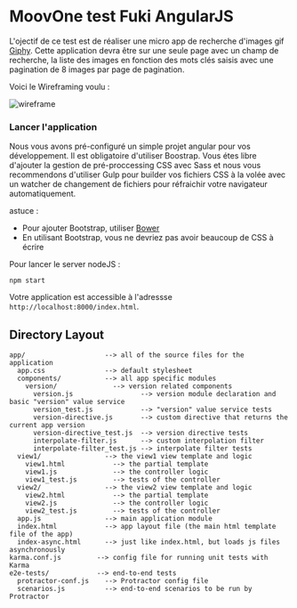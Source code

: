 # MoovOne test Fuki AngularJS

L'ojectif de ce test est de réaliser une micro app de recherche d'images gif [Giphy](http://giphy.com/).
Cette application devra être sur une seule page avec un champ de recherche, la liste des images en fonction des mots clés saisis
avec une pagination de 8 images par page de pagination.

Voici le Wireframing voulu : 

![wireframe](http://image.prntscr.com/image/58a610df20cb496e8d6de2f24e93311d.png)



### Lancer l'application

Nous vous avons pré-configuré un simple projet angular pour vos développement.
Il est obligatoire d'utiliser Boostrap.
Vous étes libre d'ajouter la gestion de pré-proccessing CSS avec Sass et nous vous recommendons d'utiliser Gulp pour
builder vos fichiers CSS à la volée avec un watcher de changement de fichiers pour réfraichir votre navigateur 
automatiquement.

astuce : 

- Pour ajouter Bootstrap, utiliser [Bower](Bower)
- En utilisant Bootstrap, vous ne devriez pas avoir beaucoup de CSS à écrire

Pour lancer le server nodeJS : 

```
npm start
```

Votre application est accessible à l'adressse `http://localhost:8000/index.html`.



## Directory Layout

```
app/                    --> all of the source files for the application
  app.css               --> default stylesheet
  components/           --> all app specific modules
    version/              --> version related components
      version.js                 --> version module declaration and basic "version" value service
      version_test.js            --> "version" value service tests
      version-directive.js       --> custom directive that returns the current app version
      version-directive_test.js  --> version directive tests
      interpolate-filter.js      --> custom interpolation filter
      interpolate-filter_test.js --> interpolate filter tests
  view1/                --> the view1 view template and logic
    view1.html            --> the partial template
    view1.js              --> the controller logic
    view1_test.js         --> tests of the controller
  view2/                --> the view2 view template and logic
    view2.html            --> the partial template
    view2.js              --> the controller logic
    view2_test.js         --> tests of the controller
  app.js                --> main application module
  index.html            --> app layout file (the main html template file of the app)
  index-async.html      --> just like index.html, but loads js files asynchronously
karma.conf.js         --> config file for running unit tests with Karma
e2e-tests/            --> end-to-end tests
  protractor-conf.js    --> Protractor config file
  scenarios.js          --> end-to-end scenarios to be run by Protractor
```

[bower]: http://bower.io
[git]: http://git-scm.com/
[http-server]: https://github.com/nodeapps/http-server
[jasmine]: https://jasmine.github.io
[jdk]: https://en.wikipedia.org/wiki/Java_Development_Kit
[jdk-download]: http://www.oracle.com/technetwork/java/javase/downloads/index.html
[karma]: https://karma-runner.github.io
[node]: https://nodejs.org
[npm]: https://www.npmjs.org/
[protractor]: https://github.com/angular/protractor
[selenium]: http://docs.seleniumhq.org/
[travis]: https://travis-ci.org/
